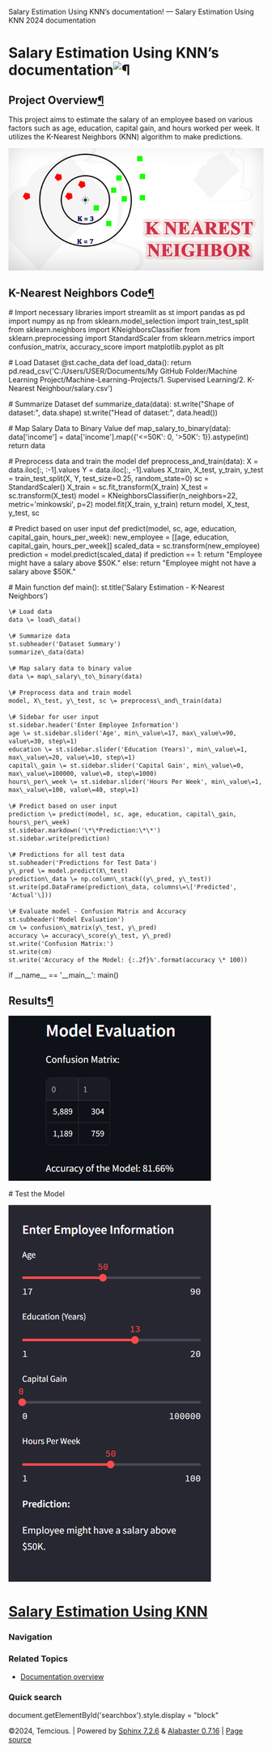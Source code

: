   Salary Estimation Using KNN’s documentation! — Salary Estimation Using KNN 2024 documentation     

Salary Estimation Using KNN’s documentation![¶](#salary-estimation-using-knn-s-documentation "Link to this heading")
====================================================================================================================

Project Overview[¶](#project-overview "Link to this heading")
-------------------------------------------------------------

This project aims to estimate the salary of an employee based on various factors such as age, education, capital gain, and hours worked per week. It utilizes the K-Nearest Neighbors (KNN) algorithm to make predictions.

![K-Nearest Neighbors](_images/knn.png)

K-Nearest Neighbors Code[¶](#k-nearest-neighbors-code "Link to this heading")
-----------------------------------------------------------------------------

\# Import necessary libraries
import streamlit as st
import pandas as pd
import numpy as np
from sklearn.model\_selection import train\_test\_split
from sklearn.neighbors import KNeighborsClassifier
from sklearn.preprocessing import StandardScaler
from sklearn.metrics import confusion\_matrix, accuracy\_score
import matplotlib.pyplot as plt

\# Load Dataset
@st.cache\_data
def load\_data():
    return pd.read\_csv('C:/Users/USER/Documents/My GitHub Folder/Machine Learning Project/Machine-Learning-Projects/1. Supervised Learning/2. K-Nearest Neighbour/salary.csv')

\# Summarize Dataset
def summarize\_data(data):
    st.write("Shape of dataset:", data.shape)
    st.write("Head of dataset:", data.head())

\# Map Salary Data to Binary Value
def map\_salary\_to\_binary(data):
    data\['income'\] \= data\['income'\].map({'<=50K': 0, '>50K': 1}).astype(int)
    return data

\# Preprocess data and train the model
def preprocess\_and\_train(data):
    X \= data.iloc\[:, :\-1\].values
    Y \= data.iloc\[:, \-1\].values
    X\_train, X\_test, y\_train, y\_test \= train\_test\_split(X, Y, test\_size\=0.25, random\_state\=0)
    sc \= StandardScaler()
    X\_train \= sc.fit\_transform(X\_train)
    X\_test \= sc.transform(X\_test)
    model \= KNeighborsClassifier(n\_neighbors\=22, metric\='minkowski', p\=2)
    model.fit(X\_train, y\_train)
    return model, X\_test, y\_test, sc

\# Predict based on user input
def predict(model, sc, age, education, capital\_gain, hours\_per\_week):
    new\_employee \= \[\[age, education, capital\_gain, hours\_per\_week\]\]
    scaled\_data \= sc.transform(new\_employee)
    prediction \= model.predict(scaled\_data)
    if prediction \== 1:
        return "Employee might have a salary above $50K."
    else:
        return "Employee might not have a salary above $50K."

\# Main function
def main():
    st.title('Salary Estimation - K-Nearest Neighbors')

    \# Load data
    data \= load\_data()

    \# Summarize data
    st.subheader('Dataset Summary')
    summarize\_data(data)

    \# Map salary data to binary value
    data \= map\_salary\_to\_binary(data)

    \# Preprocess data and train model
    model, X\_test, y\_test, sc \= preprocess\_and\_train(data)

    \# Sidebar for user input
    st.sidebar.header('Enter Employee Information')
    age \= st.sidebar.slider('Age', min\_value\=17, max\_value\=90, value\=30, step\=1)
    education \= st.sidebar.slider('Education (Years)', min\_value\=1, max\_value\=20, value\=10, step\=1)
    capital\_gain \= st.sidebar.slider('Capital Gain', min\_value\=0, max\_value\=100000, value\=0, step\=1000)
    hours\_per\_week \= st.sidebar.slider('Hours Per Week', min\_value\=1, max\_value\=100, value\=40, step\=1)

    \# Predict based on user input
    prediction \= predict(model, sc, age, education, capital\_gain, hours\_per\_week)
    st.sidebar.markdown('\*\*Prediction:\*\*')
    st.sidebar.write(prediction)

    \# Predictions for all test data
    st.subheader('Predictions for Test Data')
    y\_pred \= model.predict(X\_test)
    prediction\_data \= np.column\_stack((y\_pred, y\_test))
    st.write(pd.DataFrame(prediction\_data, columns\=\['Predicted', 'Actual'\]))

    \# Evaluate model - Confusion Matrix and Accuracy
    st.subheader('Model Evaluation')
    cm \= confusion\_matrix(y\_test, y\_pred)
    accuracy \= accuracy\_score(y\_test, y\_pred)
    st.write('Confusion Matrix:')
    st.write(cm)
    st.write('Accuracy of the Model: {:.2f}%'.format(accuracy \* 100))

if \_\_name\_\_ \== '\_\_main\_\_':
    main()

Results[¶](#results "Link to this heading")
-------------------------------------------

![Evaluation Metrics](_images/2.1.jpg)

\# Test the Model

![Test the Model](_images/2.2.jpg)

[Salary Estimation Using KNN](#)
================================

### Navigation

### Related Topics

*   [Documentation overview](#)
    

### Quick search

 

document.getElementById('searchbox').style.display = "block"

©2024, Temcious. | Powered by [Sphinx 7.2.6](https://www.sphinx-doc.org/) & [Alabaster 0.7.16](https://alabaster.readthedocs.io) | [Page source](_sources/index.rst.txt)